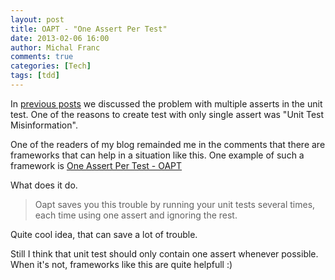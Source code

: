 ```yaml
---
layout: post
title: OAPT - "One Assert Per Test"
date: 2013-02-06 16:00
author: Michal Franc
comments: true
categories: [Tech]
tags: [tdd]
---
```

In <a href="http://www.mfranc.com/unit-testing/good-unit-test-one-assert/">previous posts</a> we discussed the problem with multiple asserts in the unit test. One of the reasons to create test with only single assert was "Unit Test Misinformation". 

One of the readers of my blog remainded me in the comments that there are frameworks that can help in a situation like this. One example of such a framework is <a href="http://rauchy.net/oapt/">One Assert Per Test - OAPT</a>

What does it do.

<blockquote>Oapt saves you this trouble by running your unit tests several times, each time using one assert and ignoring the rest.</blockquote>

Quite cool idea, that can save a lot of trouble.

 Still I think that unit test should only contain one assert whenever possible. When it's not, frameworks like this are quite helpfull :)
